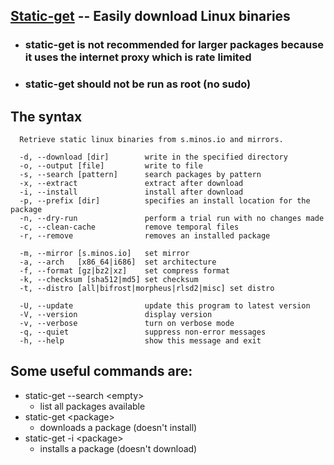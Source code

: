 ## [Static-get](http://s.minos.io/)  -- Easily download Linux binaries

 - ### static-get is not recommended for larger packages because it uses the internet proxy which is rate limited
 
 - ### static-get should **not** be run as root (no sudo)


## The syntax

```
  Retrieve static linux binaries from s.minos.io and mirrors.

  -d, --download [dir]        write in the specified directory
  -o, --output [file]         write to file
  -s, --search [pattern]      search packages by pattern
  -x, --extract               extract after download
  -i, --install               install after download
  -p, --prefix [dir]          specifies an install location for the package
  -n, --dry-run               perform a trial run with no changes made
  -c, --clean-cache           remove temporal files
  -r, --remove                removes an installed package

  -m, --mirror [s.minos.io]   set mirror
  -a, --arch   [x86_64|i686]  set architecture
  -f, --format [gz|bz2|xz]    set compress format
  -k, --checksum [sha512|md5] set checksum
  -t, --distro [all|bifrost|morpheus|rlsd2|misc] set distro

  -U, --update                update this program to latest version
  -V, --version               display version
  -v, --verbose               turn on verbose mode
  -q, --quiet                 suppress non-error messages
  -h, --help                  show this message and exit

```

## Some useful commands are:
- static-get --search \<empty\>
  - list all packages available
- static-get \<package\>
  - downloads a package (doesn't install)
- static-get -i \<package\>
  - installs a package (doesn't download)
